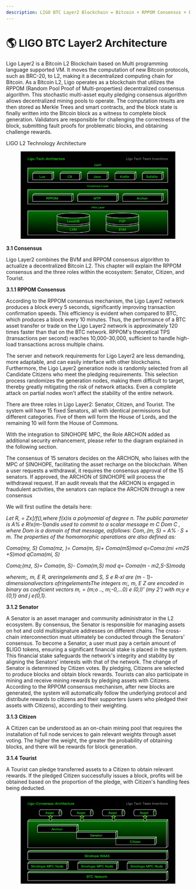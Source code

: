 ```yaml
---
description: LIGO BTC Layer2 Blockchain = Bitcoin + RPPOM Consensus + BVM
---
```


# 🌎 LIGO BTC Layer2 Architecture

Ligo Layer2 is a Bitcoin L2 Blockchain based on Multi programming language supported VM. It moves the computation of new Bitcoin protocols, such as BRC-20, to L2, making it a decentralized computing chain for Bitcoin. As a Bitcoin L2, Ligo operates as a blockchain that utilizes the RPPOM (Random Pool Proof of Multi-properties) decentralized consensus algorithm. This stochastic multi-asset equity pledging consensus algorithm allows decentralized mining pools to operate. The computation results are then stored as Merkle Trees and smart contracts, and the block state is finally written into the Bitcoin block as a witness to complete block generation. Validators are responsible for challenging the correctness of the block, submitting fault proofs for problematic blocks, and obtaining challenge rewards.

LIGO L2 Technology Architecture

<figure><img src="../.gitbook/assets/image (1).png" alt=""><figcaption></figcaption></figure>

**3.1 Consensus**

&#x20;       Ligo Layer2 combines the BVM and RPPOM consensus algorithm to actualize a decentralized Bitcoin L2. This chapter will explain the RPPOM consensus and the three roles within the ecosystem: Senator, Citizen, and Tourist.

**3.1.1 RPPOM Consensus**

According to the RPPOM consensus mechanism, the Ligo Layer2 network produces a block every 5 seconds, significantly improving transaction confirmation speeds. This efficiency is evident when compared to BTC, which produces a block every 10 minutes. Thus, the performance of a BTC asset transfer or trade on the Ligo Layer2 network is approximately 120 times faster than that on the BTC network. RPPOM's theoretical TPS (transactions per second) reaches 10,000-30,000, sufficient to handle high-load transactions across multiple chains.

The server and network requirements for Ligo Layer2 are less demanding, more adaptable, and can easily interface with other blockchains. Furthermore, the Ligo Layer2 generation node is randomly selected from all Candidate Citizens who meet the pledging requirements. This selection process randomizes the generation nodes, making them difficult to target, thereby greatly mitigating the risk of network attacks. Even a complete attack on partial nodes won't affect the stability of the entire network.

There are three roles in Ligo Layer2: Senator, Citizen, and Tourist. The system will have 15 fixed Senators, all with identical permissions but different categories. Five of them will form the House of Lords, and the remaining 10 will form the House of Commons.

With the integration to SINOHOPE MPC, the Role ARCHON added as additional security enhancement, please refer to the diagram explained in the following section.

The consensus of 15 senators decides on the ARCHON, who liaises with the MPC of SINOHOPE, facilitating the asset recharge on the blockchain. When a user requests a withdrawal, it requires the consensus approval of the 15 senators. If approved, the ARCHON of SINOHOPE will process the withdrawal request. If an audit reveals that the ARCHON is engaged in fraudulent activities, the senators can replace the ARCHON through a new consensus

We will first outline the details here:

_Let R, = Zx]/f(),where f(x)is a polynomial of degree n. The public parameter is A% e R!x(m-1)andis used to commit to a scalar message m C Dom C , where Dom is a domain of that message, asfollows: Com,.(m, S) = A% · S + m. The properties of the homomorphic operations are also defined as:_

_Coma(my, S) Coma(mz, )= Coma(m, S)+ Coma(mS)mod q=Coma:(mi +m2S +S)mod qComa(mi, S)_

_Coma;(mz, S)= Coma(m, S)- Coma(m,S) mod q= Coma(m - m2,S-S)modq_

_wherem;, m, E R, areringelements and S, S e R-xl are (m - 1)-dimensionalvectors ofringelementsThe integers m;, m, E Z are encoded in binary as coeficient vectors m, = (m;o .., m;-0,...0) e (0,l)' (my 2') with m;y e {0,1} and j e{0,1}._



**3.1.2 Senator**

A Senator is an asset manager and community administrator in the L2 ecosystem. By consensus, the Senator is responsible for managing assets on hot and cold multisignature addresses on different chains. The cross-chain interconnection must ultimately be conducted through the Senators' consensus. To become a Senator, a user must pay a certain amount of $LIGO tokens, ensuring a significant financial stake is placed in the system. This financial stake safeguards the network's integrity and stability by aligning the Senators' interests with that of the network. The change of Senator is determined by Citizen votes. By pledging, Citizens are selected to produce blocks and obtain block rewards. Tourists can also participate in mining and receive mining rewards by pledging assets with Citizens. According to the RPPOM consensus mechanism, after new blocks are generated, the system will automatically follow the underlying protocol and distribute rewards to citizens and their supporters (users who pledged their assets with Citizens), according to their weighting.

**3.1.3 Citizen**

&#x20;         A Citizen can be understood as an on-chain mining pool that requires the installation of full node services to gain relevant weights through asset voting. The higher the weight, the greater the probability of obtaining blocks, and there will be rewards for block generation.

**3.1.4 Tourist**

&#x20;        A Tourist can pledge transferred assets to a Citizen to obtain relevant rewards. If the pledged Citizen successfully issues a block, profits will be obtained based on the proportion of the pledge, with Citizen's handling fees being deducted.

<figure><img src="../.gitbook/assets/image (2).png" alt=""><figcaption></figcaption></figure>
